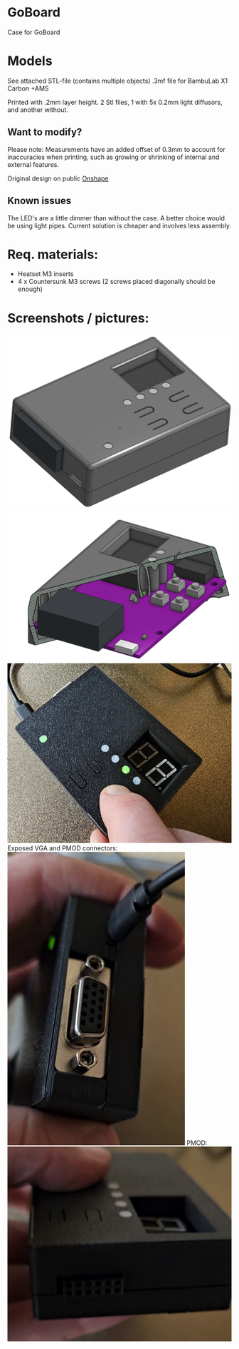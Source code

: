 # GoBoard
Case for GoBoard

# Models
See attached STL-file (contains multiple objects)
.3mf file for  BambuLab X1 Carbon +AMS

Printed with .2mm layer height. 
2 Stl files, 1 with  5x 0.2mm light diffusors, and another without.


## Want to modify?
Please note: Measurements have an added offset of 0.3mm to account for inaccuracies when printing, such as growing or shrinking of internal and external features.

Original design on public [Onshape](https://cad.onshape.com/documents/b5e3aa80c0473fccdcfa36a3/w/416390dcb99cf1732b89929b/e/f7f63c7c95c05830403a44de?renderMode=0&uiState=67641a55a0fb78669a34887a)

## Known issues
The LED's are a little dimmer than without the case. A better choice would be using light pipes. 
Current solution is cheaper and involves less assembly.

# Req. materials: 
* Heatset M3 inserts 
* 4 x Countersunk M3 screws (2 screws placed diagonally should be enough) 



# Screenshots / pictures:
![](Screenshot%202024-12-19%20132733.png)
![](Screenshot%202024-12-19%20132924.png)
![](Screenshot%202024-12-19%20135819.png)
Exposed VGA and PMOD connectors:
![](Screenshot%202024-12-19%20140452.png)
PMOD: 
![](Screenshot%202024-12-19%20140547.png)
